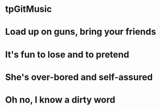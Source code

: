 # tpGitMusic
# Load up on guns, bring your friends
# It's fun to lose and to pretend
# She's over-bored and self-assured
# Oh no, I know a dirty word
